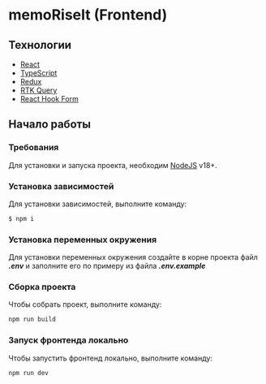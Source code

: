 # memoRiseIt (Frontend)

## Технологии

- [React](https://react.dev/)
- [TypeScript](https://www.typescriptlang.org/)
- [Redux](https://redux.js.org/)
- [RTK Query](https://redux-toolkit.js.org/rtk-query/overview)
- [React Hook Form](https://react-hook-form.com/)

## Начало работы

### Требования

Для установки и запуска проекта, необходим [NodeJS](https://nodejs.org/) v18+.

### Установка зависимостей

Для установки зависимостей, выполните команду:

```sh
$ npm i
```

### Установка переменных окружения

Для установки переменных окружения создайте в корне проекта файл **_.env_** и заполните его по примеру из файла **_.env.example_**

### Сборка проекта

Чтобы собрать проект, выполните команду:

```sh
npm run build
```

### Запуск фронтенда локально

Чтобы запустить фронтенд локально, выполните команду:

```sh
npm run dev
```
